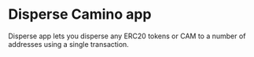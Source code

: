 # Disperse Camino app

Disperse app lets you disperse any ERC20 tokens or CAM to a number of addresses using a single transaction.
